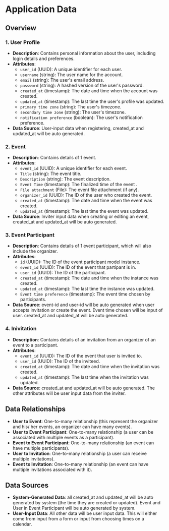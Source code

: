 
# Application Data 

##  Overview

### 1. User Profile

- **Description**: Contains personal information about the user, including login details and preferences.
- **Attributes**:
  - `user_id` (UUID): A unique identifier for each user.
  - `username` (string): The user name for the account.
  - `email` (string): The user's email address.
  - `password` (string): A hashed version of the user's password.
  - `created_at` (timestamp): The date and time when the account was created.
  - `updated_at` (timestamp): The last time the user's profile was updated.
  - `primary time zone` (string): The user's timezone.
  - `secondary time zone` (string): The user's timezone.
  - `notification preference` (boolean): The user's notification preference.
- **Data Source**: User-input data when registering, created_at and updated_at will be auto generated.

### 2. Event
- **Description**: Contains details of 1 event.
- **Attributes**:
  - `event_id` (UUID): A unique identifier for each event.
  - `Title` (string): The event title.
  - `Description` (string): The event description.
  - `Event Time` (timestamp): The finalized time of the event .
  - `File attachment` (File): The event file attachment (if any).
  - `organizer_id` (UUID): The ID of the user who created the event.
  - `created_at` (timestamp): The date and time when the event was created.
  - `updated_at` (timestamp): The last time the event was updated.
- **Data Source**: Inviter input data when creating or editing an event, created_at and updated_at will be auto generated.

### 3. Event Participant
- **Description**: Contains details of 1 event participant, which will also include the organizer.
- **Attributes**:
  - `id` (UUID): The ID of the event participant model instance.
  - `event_id` (UUID): The ID of the event that partipant is in.
  - `user_id` (UUID): The ID of the participant.
  - `created_at` (timestamp): The date and time when the instance was created.
  - `updated_at` (timestamp): The last time the instance was updated.
  - `Event time preference` (timestamp): The event time chosen by participants.
- **Data Source**: event-id and user-id will be auto generated when user accepts invitation or create the event. Event time chosen will be input of user. created_at and updated_at will be auto generated.

### 4. Inivitation
- **Description**: Contains details of an invitation from an organizer of an event to a participant. 
- **Attributes**:
  - `event_id` (UUID): The ID of the event that user is invited to.
  - `user_id` (UUID): The ID of the inviteed.
  - `created_at` (timestamp): The date and time when the invitation was created.
  - `updated_at` (timestamp): The last time when the invitation was updated.
- **Data Source**: created_at and updated_at will be auto generated. The other attributes will be user input data from the inviter.

## Data Relationships

- **User to Event**: One-to-many relationship (this represent the organizer and his/ her events, an organizer can have many events).
- **User to Event Participant**: One-to-many relationship (a user can be associated with multiple events as a participant).
- **Event to Event Participant**: One-to-many relationship (an event can have multiple participants).
- **User to Invitation**: One-to-many relationship (a user can receive multiple invitations).
- **Event to Invitation**: One-to-many relationship (an event can have multiple invitations associated with it).

## Data Sources
- **System-Generated Data**: all created_at and updated_at will be auto generated by system (the time they are created or updated). Event and User in Event Participant will be auto generated by system.
- **User-Input Data**: All other data will be user input data. This will either come from input from a form or input from choosing times on a calendar.